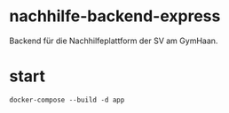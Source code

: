 # nachhilfe-backend-express

Backend für die Nachhilfeplattform der SV am GymHaan.

# start

```
docker-compose --build -d app
```

